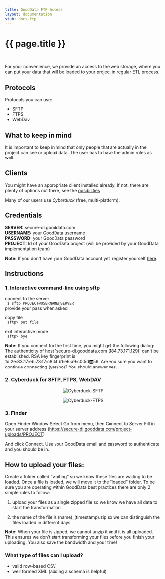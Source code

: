```yaml
---
title: GoodData FTP Access
layout: documentation
stub: docs-ftp
---
```


# {{ page.title }}

<br />

For your convenience, we provide an access to the web storage, where you can put your data that will be loaded to your project in regular ETL process.

## Protocols

Protocols you can use:  
- SFTP  
- FTPS  
- WebDav  

## What to keep in mind

It is important to keep in mind that only people that are actually in the project can see or upload data. The user has to have the admin roles as well.

## Clients

You might have an appropriate client installed already. If not, there are plenty of options out there, see the [posibilities](http://en.wikipedia.org/wiki/Comparison_of_FTP_client_software) 

Many of our users use _Cyberduck_ (free, multi-platform).

## Credentials

**SERVER:** secure-di.gooddata.com  
**USERNAME:** your GoodData username  
**PASSWORD:** your GoodData password  
**PROJECT:** Id of your GoodData project (will be provided by your GoodData implementation team)  

**Note:** If you don't have your GoodData account yet, register yourself [here](https://secure.gooddata.com/registration.html).

## Instructions

### 1. Interactive command-line using sftp

connect to the server  
<code>
$ sftp PROJECT@USERNAME@SERVER
</code>  
provide your pass when asked  

copy file  
<code>
sftp> put file
</code>

exit interactive mode  
<code>
sftp> bye
</code>

**Note:** If you connect for the first time, you might get the following dialog:
The authenticity of host 'secure-di.gooddata.com (184.73.171.129)' can't be established.
RSA key fingerprint is 1d:2e:83:17:eb:73:f7:c8:5f:b1:e6:a9:c0:5d:ab:59.
Are you sure you want to continue connecting (yes/no)? 
You should answer yes.


### 2. Cyberduck for SFTP, FTPS, WebDAV

<p>
<center><img src="{{ site.root }}/images/docs/ftp1.png" alt="Cyberduck-SFTP" class="no-border"></center>
</p>

<p>
<center><img src="{{ site.root }}/images/docs/ftp2.png" alt="Cyberduck-FTPS" class="no-border"></center>
</p>

### 3. Finder
Open Finder Window
Select Go from menu, then Connect to Server 
Fill in your server address (https://secure-di.gooddata.com/project-uploads/PROJECT)


And click Connect. Use your GoodData email and password to authenticate and you should be in.

## How to upload your files:

Create a folder called “waiting” so we know these files are waiting to be loaded. Once a file is loaded, we will move it to the “loaded” folder.
To be sure you are operating within GoodData best practices there are only 2 simple rules to follow:

1. upload your files as a single zipped file so we know we have all data to start the transformation

2. the name of the file is (name)_(timestamp).zip so we can distinguish the files loaded in different days

**Note:** When your file is zipped, we cannot unzip it until it is all uploaded. This ensures we don’t start transforming your files before you finish your uploading. You also save the bandwidth and your time!


### What type of files can I upload?

- valid row-based CSV
- well formed XML (adding a schema is helpful)
